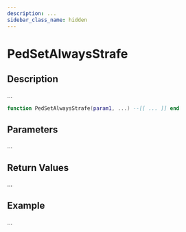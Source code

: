 ```yaml
---
description: ...
sidebar_class_name: hidden
---
```


# PedSetAlwaysStrafe

## Description

...

```lua
function PedSetAlwaysStrafe(param1, ...) --[[ ... ]] end
```

## Parameters

...

## Return Values

...

## Example

...

